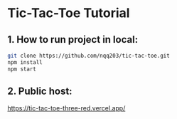 # Tic-Tac-Toe Tutorial 
## 1. How to run project in local:
```bash
git clone https://github.com/nqq203/tic-tac-toe.git
npm install
npm start
```

## 2. Public host:
https://tic-tac-toe-three-red.vercel.app/
